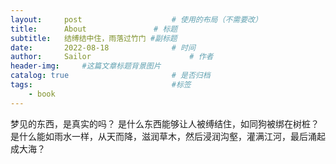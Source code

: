 ```yaml
---
layout:     post   				    # 使用的布局（不需要改）
title:      About 				# 标题 
subtitle:   结缚结中住，雨落过竹门 #副标题
date:       2022-08-18 				# 时间
author:     Sailor						# 作者
header-img: 	#这篇文章标题背景图片
catalog: true 						# 是否归档
tags:								#标签
    - book
---
```


梦见的东西，是真实的吗？
是什么东西能够让人被缚结住，如同狗被绑在树桩？
是什么能如雨水一样，从天而降，滋润草木，然后浸润沟壑，灌满江河，最后涌起成大海？
